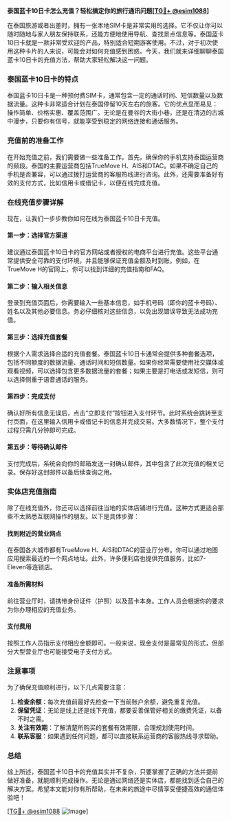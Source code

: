 **泰国蓝卡10日卡怎么充值？轻松搞定你的旅行通讯问题[[TG💪+ @esim1088](https://t.me/s/esim1088)]**

在泰国旅游或者出差时，拥有一张本地SIM卡是非常实用的选择。它不仅让你可以随时随地与家人朋友保持联系，还能方便地使用导航、查找景点信息等。泰国蓝卡10日卡就是一款非常受欢迎的产品，特别适合短期游客使用。不过，对于初次使用这种卡片的人来说，可能会对如何充值感到困惑。今天，我们就来详细聊聊泰国蓝卡10日卡的充值方法，帮助大家轻松解决这一问题。

### 泰国蓝卡10日卡的特点

泰国蓝卡10日卡是一种预付费SIM卡，通常包含一定的通话时间、短信数量以及数据流量。这种卡非常适合计划在泰国停留10天左右的旅客。它的优点显而易见：操作简单、价格实惠、覆盖范围广。无论是在曼谷的大街小巷，还是在清迈的古城中漫步，只要你有信号，就能享受到稳定的网络连接和通话服务。

### 充值前的准备工作

在开始充值之前，我们需要做一些准备工作。首先，确保你的手机支持泰国运营商的频段。泰国的主要运营商包括TrueMove H、AIS和DTAC。如果不确定自己的手机是否兼容，可以通过拨打运营商的客服热线进行咨询。此外，还需要准备好有效的支付方式，比如信用卡或借记卡，以便在线完成充值。

### 在线充值步骤详解

现在，让我们一步步教你如何在线为泰国蓝卡10日卡充值。

#### 第一步：选择官方渠道
建议通过泰国蓝卡10日卡的官方网站或者授权的电商平台进行充值。这些平台通常提供安全可靠的支付环境，并且能够保证充值金额及时到账。例如，在TrueMove H的官网上，你可以找到详细的充值指南和FAQ。

#### 第二步：输入相关信息
登录到充值页面后，你需要输入一些基本信息，如手机号码（即你的蓝卡号码）、姓名以及其他必要信息。务必仔细核对这些信息，以免出现错误导致无法成功充值。

#### 第三步：选择充值套餐
根据个人需求选择合适的充值套餐。泰国蓝卡10日卡通常会提供多种套餐选项，包括不同额度的数据流量、通话时间和短信数量。如果你经常需要使用社交媒体或观看视频，可以选择包含更多数据流量的套餐；如果主要是打电话或发短信，则可以选择侧重于语音通话的服务。

#### 第四步：完成支付
确认好所有信息无误后，点击“立即支付”按钮进入支付环节。此时系统会跳转至支付页面，在这里输入信用卡或借记卡的信息并完成交易。大多数情况下，整个支付过程只需几分钟即可完成。

#### 第五步：等待确认邮件
支付完成后，系统会向你的邮箱发送一封确认邮件，其中包含了此次充值的相关记录。保存好这封邮件以备后续查询之用。

### 实体店充值指南

除了在线充值外，你还可以选择前往当地的实体店铺进行充值。这种方式更适合那些不太熟悉互联网操作的朋友。以下是具体步骤：

#### 找到附近的营业网点
在泰国各大城市都有TrueMove H、AIS和DTAC的营业厅分布。你可以通过地图应用搜索最近的一个网点地址。此外，许多便利店也提供充值服务，比如7-Eleven等连锁店。

#### 准备所需材料
前往营业厅时，请携带身份证件（护照）以及蓝卡本身。工作人员会根据你的要求为你办理相应的充值业务。

#### 支付费用
按照工作人员指示支付相应金额即可。一般来说，现金支付是最常见的形式，但部分大型营业厅也可能接受电子支付方式。

### 注意事项

为了确保充值顺利进行，以下几点需要注意：
1. **检查余额**：每次充值前最好先检查一下当前账户余额，避免重复充值。
2. **保留凭证**：无论是线上还是线下充值，都要妥善保管好相关的缴费凭证，以备不时之需。
3. **关注有效期**：了解清楚所购买的套餐有效期限，合理规划使用时间。
4. **联系客服**：如果遇到任何问题，都可以直接联系运营商的客服热线寻求帮助。

### 总结

综上所述，泰国蓝卡10日卡的充值其实并不复杂，只要掌握了正确的方法并提前做好准备，就能顺利完成操作。无论是通过网络还是实体店，都能找到适合自己的解决方案。希望本文能对你有所帮助，在未来的旅途中尽情享受便捷高效的通信体验吧！

[[TG💪+ @esim1088](https://t.me/s/esim1088) ![Image](https://i.postimg.cc/4NQfJmqS/Snipaste-2025-05-13-00-14-12.png)]